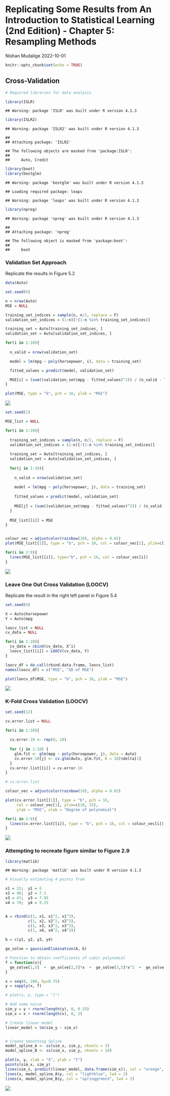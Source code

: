 Replicating Some Results from An Introduction to Statistical Learning
(2nd Edition) - Chapter 5: Resampling Methods
================
Nishan Mudalige
2022-10-01

``` r
knitr::opts_chunk$set(echo = TRUE)
```

## Cross-Validation

``` r
# Required libraries for data analysis

library(ISLR)
```

    ## Warning: package 'ISLR' was built under R version 4.1.3

``` r
library(ISLR2)
```

    ## Warning: package 'ISLR2' was built under R version 4.1.3

    ## 
    ## Attaching package: 'ISLR2'

    ## The following objects are masked from 'package:ISLR':
    ## 
    ##     Auto, Credit

``` r
library(boot)
library(bestglm)
```

    ## Warning: package 'bestglm' was built under R version 4.1.3

    ## Loading required package: leaps

    ## Warning: package 'leaps' was built under R version 4.1.3

``` r
library(npreg)
```

    ## Warning: package 'npreg' was built under R version 4.1.3

    ## 
    ## Attaching package: 'npreg'

    ## The following object is masked from 'package:boot':
    ## 
    ##     boot

### Validation Set Approach

Replicate the results in Figure 5.2

``` r
data(Auto)

set.seed(6)

n = nrow(Auto)
MSE = NULL

training_set_indices = sample(n, n/2, replace = F)
validation_set_indices = (1:n)[!(1:n %in% training_set_indices)]

training_set = Auto[training_set_indices, ]
validation_set = Auto[validation_set_indices, ]

for(i in 1:10){
  
  n_valid = nrow(validation_set)

  model = lm(mpg ~ poly(horsepower, i), data = training_set)

  fitted_values = predict(model, validation_set)

  MSE[i] = (sum((validation_set$mpg - fitted_values)^2)) / (n_valid - length(model$coefficients))
}

plot(MSE, type = "b", pch = 16, ylab = "MSE")
```

![](ReadMe_files/figure-gfm/unnamed-chunk-2-1.png)<!-- -->

``` r
set.seed(1)

MSE_list = NULL

for(i in 1:10){
  
  training_set_indices = sample(n, n/2, replace = F)
  validation_set_indices = (1:n)[!(1:n %in% training_set_indices)]
  
  training_set = Auto[training_set_indices, ]
  validation_set = Auto[validation_set_indices, ]  
  
  for(j in 1:10){
    
    n_valid = nrow(validation_set)
    
    model = lm(mpg ~ poly(horsepower, j), data = training_set)
    
    fitted_values = predict(model, validation_set)
    
    MSE[j] = (sum((validation_set$mpg - fitted_values)^2)) / (n_valid - length(model$coefficients))
  }
  
  MSE_list[[i]] = MSE
}


colour_vec = adjustcolor(rainbow(10), alpha = 0.65)
plot(MSE_list[[1]], type = "b", pch = 16, col = colour_vec[1], ylim=c(16,25), ylab = "MSE")

for(i in 2:9){
  lines(MSE_list[[i]], type="b", pch = 16, col = colour_vec[i])  
}
```

![](ReadMe_files/figure-gfm/unnamed-chunk-3-1.png)<!-- -->

### Leave One Out Cross Validation (LOOCV)

Replicate the result in the right left panel in Figure 5.4

``` r
set.seed(9)

X = Auto$horsepower
Y = Auto$mpg

loocv_list = NULL
cv_data = NULL

for(i in 1:10){
  cv_data = cbind(cv_data, X^i)
  loocv_list[[i]] = LOOCV(cv_data, Y)  
}

loocv_df = do.call(rbind.data.frame, loocv_list)
names(loocv_df) = c("MSE", "SD of MSE")

plot(loocv_df$MSE, type = "b", pch = 16, ylab = "MSE")
```

![](ReadMe_files/figure-gfm/unnamed-chunk-4-1.png)<!-- -->

### K-Fold Cross Validation (LOOCV)

``` r
set.seed(12)

cv.error.list = NULL

for(i in 1:10){
  
  cv.error.10 <- rep(0, 10)
  
  for (j in 1:10) {
    glm.fit <- glm(mpg ~ poly(horsepower, j), data = Auto)
    cv.error.10[j] <- cv.glm(Auto, glm.fit, K = 10)$delta[1]
  }
  cv.error.list[[i]] = cv.error.10
}

# cv.error.list

colour_vec = adjustcolor(rainbow(10), alpha = 0.65)

plot(cv.error.list[[1]], type = "b", pch = 16, 
     col = colour_vec[1], ylim=c(18, 25),
     ylab = "MSE", xlab = "Degree of polynomial")

for(i in 2:9){
  lines(cv.error.list[[i]], type = "b", pch = 16, col = colour_vec[i])
}
```

![](ReadMe_files/figure-gfm/unnamed-chunk-5-1.png)<!-- -->

### Attempting to recreate figure similar to Figure 2.9

``` r
library(matlib)
```

    ## Warning: package 'matlib' was built under R version 4.1.3

``` r
# Visually estimating 4 points from 

x1 = 32;  y1 = 6
x2 = 40;  y2 = 7.1
x3 = 47;  y3 = 7.95
x4 = 70;  y4 = 9.25


A = rbind(c(1, x1, x1^2, x1^3),
          c(1, x2, x2^2, x2^3),
          c(1, x3, x3^2, x3^3),
          c(1, x4, x4^2, x4^3))

b = c(y1, y2, y3, y4)

ge_solve = gaussianElimination(A, b)

# Function to obtain coefficients of cubic polynomial
f = function(x){
  ge_solve[1,5]  +  ge_solve[2,5]*x  +  ge_solve[3,5]*x^2  +  ge_solve[4,5]*x^3
}

x = seq(0, 100, by=0.75)
y = sapply(x, f)

# plot(x, y, type = "l")

# Add some noise
sim_y = y + rnorm(length(y), 0, 0.25)
sim_x = x + rnorm(length(x), 0, 2)

# Create linear model
linear_model = lm(sim_y ~ sim_x)


# Create smoothing Spline
model_spline_A <- ss(sim_x, sim_y, nknots = 3)
model_spline_B <- ss(sim_x, sim_y, nknots = 10)

plot(x, y, xlab = "X", ylab = "Y")
points(sim_x, sim_y)
lines(sim_x, predict(linear_model, data.frame(sim_x)), col = "orange", lwd=2)
lines(x, model_spline_A$y, col = "lightblue", lwd = 2)
lines(x, model_spline_B$y, col = "springgreen3", lwd = 2)
```

![](ReadMe_files/figure-gfm/unnamed-chunk-6-1.png)<!-- -->

<!-- ### Variance biase tradeoff -->
<!-- https://towardsdatascience.com/understanding-the-bias-variance-tradeoff-165e6942b229 -->
<!-- The Error can be decomposed into the bias^2 + variance + some irreducible error -->
<!--
# Define training control
set.seed(123) 
train.control <- trainControl(method = "cv", number = 10)
# Train the model
model <- train(Fertility ~., data = swiss, method = "lm",
               trControl = train.control)
# Summarize the results
print(model)


# library(kfoldcv4ts)
# kfoldcv4ts::accuracy.kfold(df.VAR = data_VAR, k=3, n_ahead = 6, lags = opt.lags.AIC, var_index = 1)

library(boot)

nodal.glm <- glm(mpg ~ horsepower, data = Auto)
cv.err <- cv.glm(Auto, nodal.glm, K = 5) 
cv.err <- cv.glm(Auto, nodal.glm, K = nrow(Auto))

cv.err$K
cv.err$delta


-->
<!--
## R Markdown

This is an R Markdown document. Markdown is a simple formatting syntax for authoring HTML, PDF, and MS Word documents. For more details on using R Markdown see <http://rmarkdown.rstudio.com>.

When you click the **Knit** button a document will be generated that includes both content as well as the output of any embedded R code chunks within the document. You can embed an R code chunk like this:
-->
<!--

```r
summary(cars)
```

```
##      speed           dist       
##  Min.   : 4.0   Min.   :  2.00  
##  1st Qu.:12.0   1st Qu.: 26.00  
##  Median :15.0   Median : 36.00  
##  Mean   :15.4   Mean   : 42.98  
##  3rd Qu.:19.0   3rd Qu.: 56.00  
##  Max.   :25.0   Max.   :120.00
```
-->
<!--
## Including Plots

You can also embed plots, for example:
-->
<!--```{r pressure, echo=FALSE} -->
<!--plot(pressure) -->
<!--``` -->
<!--
Note that the `echo = FALSE` parameter was added to the code chunk to prevent printing of the R code that generated the plot.
-->
